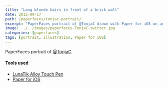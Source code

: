 ```yaml
---
title: "Long blonde hairs in front of a brick wall"
date: 2012-09-17
path: /paperfaces/tonjac-portrait/
excerpt: "PaperFaces portrait of @TonjaC drawn with Paper for iOS on an iPad."
image: ../../images/paperfaces-TonjaC-twitter.jpg
categories: [paperfaces]
tags: [portrait, illustration, Paper for iOS]
---
```


PaperFaces portrait of [@TonjaC](https://twitter.com/TonjaC).

#### Tools used

- [LunaTik Alloy Touch Pen](https://www.amazon.com/gp/product/B00821TR7G/ref=as_li_ss_tl?ie=UTF8&tag=mademist-20&linkCode=as2&camp=1789&creative=390957&creativeASIN=B00821TR7G)
- [Paper for iOS](https://paper.bywetransfer.com/)
